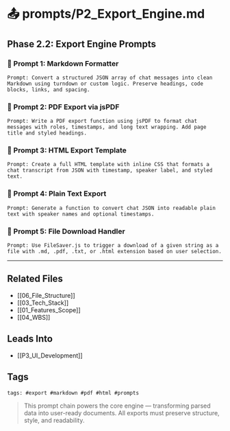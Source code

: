 # 📤 prompts/P2_Export_Engine.md

## Phase 2.2: Export Engine Prompts

### 📄 Prompt 1: Markdown Formatter
```
Prompt: Convert a structured JSON array of chat messages into clean Markdown using turndown or custom logic. Preserve headings, code blocks, links, and spacing.
```

### 📄 Prompt 2: PDF Export via jsPDF
```
Prompt: Write a PDF export function using jsPDF to format chat messages with roles, timestamps, and long text wrapping. Add page title and styled headings.
```

### 📄 Prompt 3: HTML Export Template
```
Prompt: Create a full HTML template with inline CSS that formats a chat transcript from JSON with timestamp, speaker label, and styled text.
```

### 📄 Prompt 4: Plain Text Export
```
Prompt: Generate a function to convert chat JSON into readable plain text with speaker names and optional timestamps.
```

### 📄 Prompt 5: File Download Handler
```
Prompt: Use FileSaver.js to trigger a download of a given string as a file with .md, .pdf, .txt, or .html extension based on user selection.
```

---

## Related Files
- [[06_File_Structure]]
- [[03_Tech_Stack]]
- [[01_Features_Scope]]
- [[04_WBS]]

## Leads Into
- [[P3_UI_Development]]

## Tags
`tags: #export #markdown #pdf #html #prompts`

> This prompt chain powers the core engine — transforming parsed data into user-ready documents. All exports must preserve structure, style, and readability.

